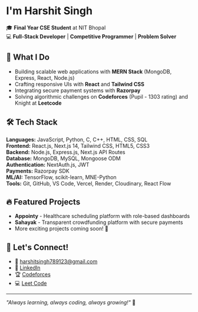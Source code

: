 # I'm Harshit Singh

🎓 **Final Year CSE Student** at NIT Bhopal  
💻 **Full-Stack Developer** | **Competitive Programmer** | **Problem Solver**

## 🚀 What I Do
- Building scalable web applications with **MERN Stack** (MongoDB, Express, React, Node.js)
- Crafting responsive UIs with **React** and **Tailwind CSS**
- Integrating secure payment systems with **Razorpay**
- Solving algorithmic challenges on **Codeforces** (Pupil - 1303 rating) and Knight at **Leetcode**

## 🛠️ Tech Stack
**Languages:** JavaScript, Python, C, C++, HTML, CSS, SQL  
**Frontend:** React.js, Next.js 14, Tailwind CSS, HTML5, CSS3  
**Backend:** Node.js, Express.js, Next.js API Routes  
**Database:** MongoDB, MySQL, Mongoose ODM  
**Authentication:** NextAuth.js, JWT  
**Payments:** Razorpay SDK  
**ML/AI:** TensorFlow, scikit-learn, MNE-Python  
**Tools:** Git, GitHub, VS Code, Vercel, Render, Cloudinary, React Flow

## 🔥 Featured Projects
- **Appointy** - Healthcare scheduling platform with role-based dashboards
- **Sahayak** - Transparent crowdfunding platform with secure payments
- More exciting projects coming soon! 🚧


## 🌟 Let's Connect!
- 📧 harshitsingh789123@gmail.com
- 💼 [LinkedIn](https://www.linkedin.com/in/harshit-singh-a7a360276)
- 🏆 [Codeforces](https://codeforces.com/profile/harshit_0705)
- 💻 [Leet Code](https://leetcode.com/u/harshit0705)

---
*"Always learning, always coding, always growing!"* 🌱
